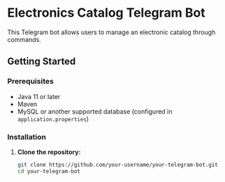 # Electronics Catalog Telegram Bot

This Telegram bot allows users to manage an electronic catalog through commands.

## Getting Started

### Prerequisites

- Java 11 or later
- Maven
- MySQL or another supported database (configured in `application.properties`)

### Installation

1. **Clone the repository:**

   ```bash
   git clone https://github.com/your-username/your-telegram-bot.git
   cd your-telegram-bot

